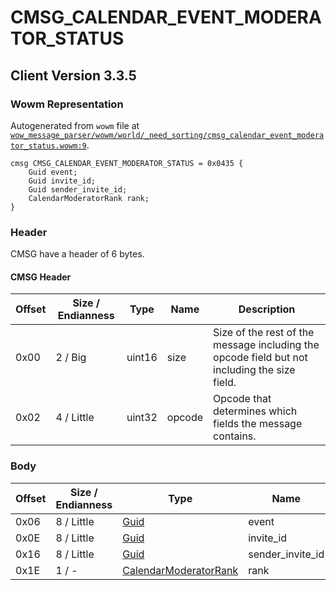 # CMSG_CALENDAR_EVENT_MODERATOR_STATUS

## Client Version 3.3.5

### Wowm Representation

Autogenerated from `wowm` file at [`wow_message_parser/wowm/world/_need_sorting/cmsg_calendar_event_moderator_status.wowm:9`](https://github.com/gtker/wow_messages/tree/main/wow_message_parser/wowm/world/_need_sorting/cmsg_calendar_event_moderator_status.wowm#L9).
```rust,ignore
cmsg CMSG_CALENDAR_EVENT_MODERATOR_STATUS = 0x0435 {
    Guid event;
    Guid invite_id;
    Guid sender_invite_id;
    CalendarModeratorRank rank;
}
```
### Header

CMSG have a header of 6 bytes.

#### CMSG Header

| Offset | Size / Endianness | Type   | Name   | Description |
| ------ | ----------------- | ------ | ------ | ----------- |
| 0x00   | 2 / Big           | uint16 | size   | Size of the rest of the message including the opcode field but not including the size field.|
| 0x02   | 4 / Little        | uint32 | opcode | Opcode that determines which fields the message contains.|

### Body

| Offset | Size / Endianness | Type | Name | Description | Comment |
| ------ | ----------------- | ---- | ---- | ----------- | ------- |
| 0x06 | 8 / Little | [Guid](../spec/packed-guid.md) | event |  |  |
| 0x0E | 8 / Little | [Guid](../spec/packed-guid.md) | invite_id |  |  |
| 0x16 | 8 / Little | [Guid](../spec/packed-guid.md) | sender_invite_id |  |  |
| 0x1E | 1 / - | [CalendarModeratorRank](calendarmoderatorrank.md) | rank |  |  |

